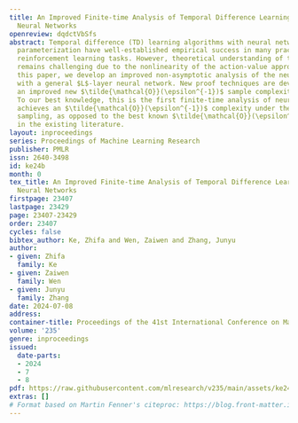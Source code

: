 ```yaml
---
title: An Improved Finite-time Analysis of Temporal Difference Learning with Deep
  Neural Networks
openreview: dqdctVbSfs
abstract: Temporal difference (TD) learning algorithms with neural network function
  parameterization have well-established empirical success in many practical large-scale
  reinforcement learning tasks. However, theoretical understanding of these algorithms
  remains challenging due to the nonlinearity of the action-value approximation. In
  this paper, we develop an improved non-asymptotic analysis of the neural TD method
  with a general $L$-layer neural network. New proof techniques are developed and
  an improved new $\tilde{\mathcal{O}}(\epsilon^{-1})$ sample complexity is derived.
  To our best knowledge, this is the first finite-time analysis of neural TD that
  achieves an $\tilde{\mathcal{O}}(\epsilon^{-1})$ complexity under the Markovian
  sampling, as opposed to the best known $\tilde{\mathcal{O}}(\epsilon^{-2})$ complexity
  in the existing literature.
layout: inproceedings
series: Proceedings of Machine Learning Research
publisher: PMLR
issn: 2640-3498
id: ke24b
month: 0
tex_title: An Improved Finite-time Analysis of Temporal Difference Learning with Deep
  Neural Networks
firstpage: 23407
lastpage: 23429
page: 23407-23429
order: 23407
cycles: false
bibtex_author: Ke, Zhifa and Wen, Zaiwen and Zhang, Junyu
author:
- given: Zhifa
  family: Ke
- given: Zaiwen
  family: Wen
- given: Junyu
  family: Zhang
date: 2024-07-08
address:
container-title: Proceedings of the 41st International Conference on Machine Learning
volume: '235'
genre: inproceedings
issued:
  date-parts:
  - 2024
  - 7
  - 8
pdf: https://raw.githubusercontent.com/mlresearch/v235/main/assets/ke24b/ke24b.pdf
extras: []
# Format based on Martin Fenner's citeproc: https://blog.front-matter.io/posts/citeproc-yaml-for-bibliographies/
---
```

